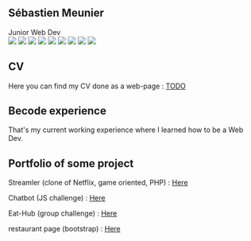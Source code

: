 ## Sébastien Meunier

Junior Web Dev  
![](https://img.shields.io/badge/Company-Becode-blue)
![](https://img.shields.io/badge/HTML5-passing-green)
![](https://img.shields.io/badge/CSS3-passing-green)
![](https://img.shields.io/badge/JS-passing-green)
![](https://img.shields.io/badge/PHP-passing-green)
![](https://img.shields.io/badge/Bootstrap-passing-green)
![](https://img.shields.io/badge/Node.JS-WIP-yellow)
![](https://img.shields.io/badge/OOP-WIP-yellow)
![](https://img.shields.io/badge/Tailwind-WIP-yellow)

## CV

Here you can find my CV done as a web-page : [TODO](https://meuniers.github.io/My-CV/)


## Becode experience

That's my current working experience where I learned how to be a Web Dev.

## Portfolio of some project

Streamler (clone of Netflix, game oriented, PHP) : [Here](https://github.com/MeunierS/Getflix$)

Chatbot (JS challenge) : [Here](https://github.com/soufianecode/Chatbot)

Eat-Hub (group challenge) : [Here](https://github.com/AlexJS6/Eat-Hub)

restaurant page (bootstrap) : [Here](https://github.com/MeunierS/restaurant-css-framework)

